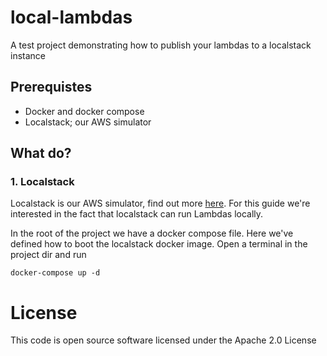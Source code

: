 local-lambdas
=============
A test project demonstrating how to publish your lambdas to a localstack instance


## Prerequistes
- Docker and docker compose
- Localstack; our AWS simulator


## What do?

### 1. Localstack
Localstack is our AWS simulator, find out more [here](https://github.com/localstack/localstack). For this guide we're interested in the fact that localstack can run Lambdas locally. 

In the root of the project we have a docker compose file. Here we've defined how to boot the localstack docker image. Open a terminal in the project dir and run

```shell script
docker-compose up -d
```



License
=======
This code is open source software licensed under the Apache 2.0 License